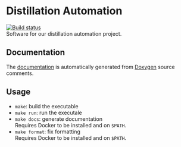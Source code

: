 # Distillation Automation
[![Build status](https://badge.buildkite.com/89d630a35a1e81100b7fee761a422585332f6bf1976b6fce7f.svg)](https://buildkite.com/tjdev/distillation-automation)  
Software for our distillation automation project.

## Documentation
The [documentation](https://cs.labme.me/ws1819/distillation/index.html)
is automatically generated from [Doxygen](http://www.doxygen.org/) source comments.

## Usage
* `make`: build the executable
* `make run`: run the executale
* `make docs`: generate documentation  
  Requires Docker to be installed and on `$PATH`.
* `make format`: fix formatting  
  Requires Docker to be installed and on `$PATH`.
